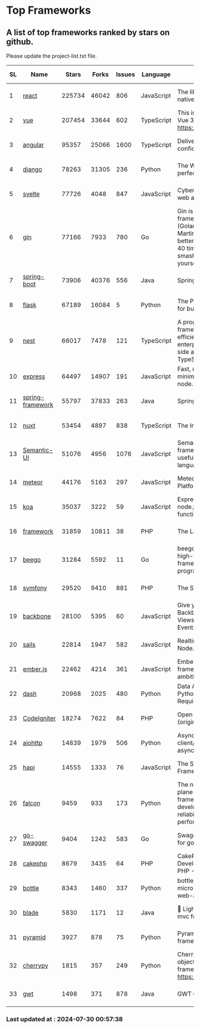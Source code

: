 # Top Frameworks
## A list of top frameworks ranked by stars on github.  
Please update the project-list.txt file.

| SL| Name  | Stars| Forks| Issues | Language | Description | Last Commit |
| --| ------| -----| ---- | ------ | -------- | ----------- | ----------- |
| 1 | [react](https://github.com/facebook/react) | 225734 | 46042 | 806 | JavaScript | The library for web and native user interfaces. | 2024-07-30 00:05:14 |
| 2 | [vue](https://github.com/vuejs/vue) | 207454 | 33644 | 602 | TypeScript | This is the repo for Vue 2. For Vue 3, go to https://github.com/vuejs/core | 2024-06-14 12:52:12 |
| 3 | [angular](https://github.com/angular/angular) | 95357 | 25066 | 1600 | TypeScript | Deliver web apps with confidence 🚀 | 2024-07-29 20:53:18 |
| 4 | [django](https://github.com/django/django) | 78263 | 31305 | 236 | Python | The Web framework for perfectionists with deadlines. | 2024-07-29 13:12:43 |
| 5 | [svelte](https://github.com/sveltejs/svelte) | 77726 | 4048 | 847 | JavaScript | Cybernetically enhanced web apps | 2024-07-29 15:40:54 |
| 6 | [gin](https://github.com/gin-gonic/gin) | 77166 | 7933 | 780 | Go | Gin is a HTTP web framework written in Go (Golang). It features a Martini-like API with much better performance -- up to 40 times faster. If you need smashing performance, get yourself some Gin. | 2024-07-14 12:34:34 |
| 7 | [spring-boot](https://github.com/spring-projects/spring-boot) | 73906 | 40376 | 556 | Java | Spring Boot | 2024-07-29 14:56:29 |
| 8 | [flask](https://github.com/pallets/flask) | 67189 | 16084 | 5 | Python | The Python micro framework for building web applications. | 2024-07-11 02:16:46 |
| 9 | [nest](https://github.com/nestjs/nest) | 66017 | 7478 | 121 | TypeScript | A progressive Node.js framework for building efficient, scalable, and enterprise-grade server-side applications with TypeScript/JavaScript 🚀 | 2024-07-29 11:28:37 |
| 10 | [express](https://github.com/expressjs/express) | 64497 | 14907 | 191 | JavaScript | Fast, unopinionated, minimalist web framework for node. | 2024-07-28 10:55:10 |
| 11 | [spring-framework](https://github.com/spring-projects/spring-framework) | 55797 | 37833 | 263 | Java | Spring Framework | 2024-07-29 12:07:15 |
| 12 | [nuxt](https://github.com/nuxt/nuxt) | 53454 | 4897 | 838 | TypeScript | The Intuitive Vue Framework. | 2024-07-29 08:50:58 |
| 13 | [Semantic-UI](https://github.com/Semantic-Org/Semantic-UI) | 51076 | 4956 | 1076 | JavaScript | Semantic is a UI component framework based around useful principles from natural language. | 2023-01-11 17:05:32 |
| 14 | [meteor](https://github.com/meteor/meteor) | 44176 | 5163 | 297 | JavaScript | Meteor, the JavaScript App Platform | 2024-07-25 22:49:26 |
| 15 | [koa](https://github.com/koajs/koa) | 35037 | 3222 | 59 | JavaScript | Expressive middleware for node.js using ES2017 async functions | 2024-06-28 15:26:17 |
| 16 | [framework](https://github.com/laravel/framework) | 31859 | 10811 | 38 | PHP | The Laravel Framework. | 2024-07-29 07:28:57 |
| 17 | [beego](https://github.com/beego/beego) | 31284 | 5592 | 11 | Go | beego is an open-source, high-performance web framework for the Go programming language. | 2024-07-29 07:55:33 |
| 18 | [symfony](https://github.com/symfony/symfony) | 29520 | 9410 | 881 | PHP | The Symfony PHP framework | 2024-07-29 08:09:29 |
| 19 | [backbone](https://github.com/jashkenas/backbone) | 28100 | 5395 | 60 | JavaScript | Give your JS App some Backbone with Models, Views, Collections, and Events | 2024-03-06 23:22:47 |
| 20 | [sails](https://github.com/balderdashy/sails) | 22814 | 1947 | 582 | JavaScript | Realtime MVC Framework for Node.js | 2024-05-17 22:00:56 |
| 21 | [ember.js](https://github.com/emberjs/ember.js) | 22462 | 4214 | 361 | JavaScript | Ember.js - A JavaScript framework for creating ambitious web applications | 2024-07-25 19:51:25 |
| 22 | [dash](https://github.com/plotly/dash) | 20968 | 2025 | 480 | Python | Data Apps & Dashboards for Python. No JavaScript Required. | 2024-07-24 19:27:39 |
| 23 | [CodeIgniter](https://github.com/bcit-ci/CodeIgniter) | 18274 | 7622 | 84 | PHP | Open Source PHP Framework (originally from EllisLab) | 2024-03-20 03:51:42 |
| 24 | [aiohttp](https://github.com/aio-libs/aiohttp) | 14839 | 1979 | 506 | Python | Asynchronous HTTP client/server framework for asyncio and Python | 2024-07-29 10:52:14 |
| 25 | [hapi](https://github.com/hapijs/hapi) | 14555 | 1333 | 76 | JavaScript | The Simple, Secure Framework Developers Trust | 2024-07-04 00:48:01 |
| 26 | [falcon](https://github.com/falconry/falcon) | 9459 | 933 | 173 | Python | The no-magic web data plane API and microservices framework for Python developers, with a focus on reliability, correctness, and performance at scale. | 2024-07-25 10:36:41 |
| 27 | [go-swagger](https://github.com/go-swagger/go-swagger) | 9404 | 1242 | 583 | Go | Swagger 2.0 implementation for go | 2024-05-13 17:21:38 |
| 28 | [cakephp](https://github.com/cakephp/cakephp) | 8679 | 3435 | 64 | PHP | CakePHP: The Rapid Development Framework for PHP - Official Repository | 2024-07-28 16:58:12 |
| 29 | [bottle](https://github.com/bottlepy/bottle) | 8343 | 1460 | 337 | Python | bottle.py is a fast and simple micro-framework for python web-applications. | 2024-01-03 22:31:48 |
| 30 | [blade](https://github.com/lets-blade/blade) | 5830 | 1171 | 12 | Java | :rocket: Lightning fast and elegant mvc framework for Java8 | 2024-06-17 01:05:35 |
| 31 | [pyramid](https://github.com/Pylons/pyramid) | 3927 | 878 | 75 | Python | Pyramid - A Python web framework | 2024-06-10 16:09:42 |
| 32 | [cherrypy](https://github.com/cherrypy/cherrypy) | 1815 | 357 | 249 | Python | CherryPy is a pythonic, object-oriented HTTP framework.      https://cherrypy.dev | 2024-07-02 23:41:56 |
| 33 | [gwt](https://github.com/gwtproject/gwt) | 1498 | 371 | 878 | Java | GWT Open Source Project | 2024-07-30 00:50:40 |

### Last updated at : 2024-07-30 00:57:38
